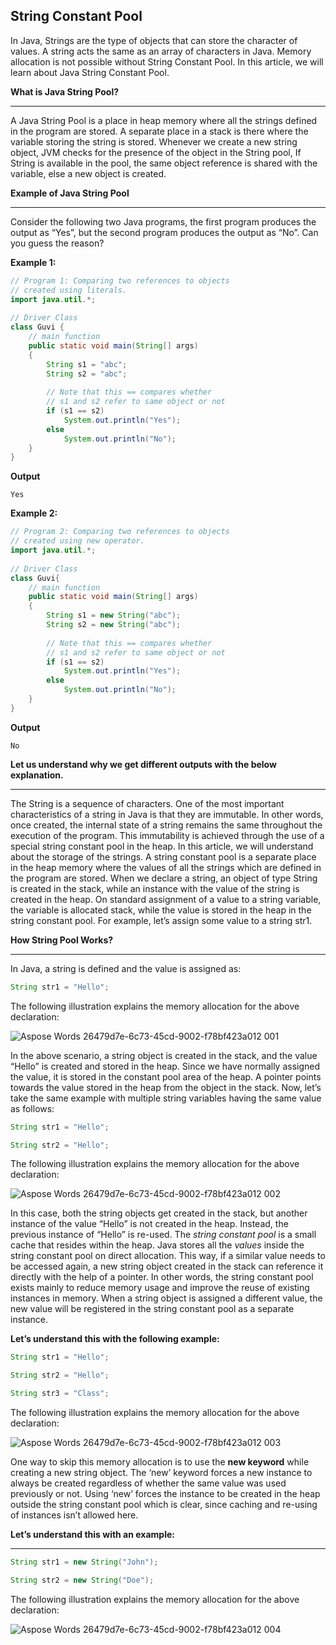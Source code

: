## String Constant Pool

In Java, Strings are the type of objects that can store the character of values. A string acts the same as an array of characters in Java. Memory allocation is not possible without String Constant Pool. In this article, we will learn about Java String Constant Pool.


**What is Java String Pool?**

---

A Java String Pool is a place in heap memory where all the strings defined in the program are stored. A separate place in a stack is there where the variable storing the string is stored. Whenever we create a new string object, JVM checks for the presence of the object in the String pool, If String is available in the pool, the same object reference is shared with the variable, else a new object is created.

**Example of Java String Pool**


---
Consider the following two Java programs, the first program produces the output as “Yes”, but the second program produces the output as “No”. Can you guess the reason? 

**Example 1:**

~~~java
// Program 1: Comparing two references to objects
// created using literals.
import java.util.*;
  
// Driver Class
class Guvi {
    // main function
    public static void main(String[] args)
    {
        String s1 = "abc";
        String s2 = "abc";
  
        // Note that this == compares whether
        // s1 and s2 refer to same object or not
        if (s1 == s2)
            System.out.println("Yes");
        else
            System.out.println("No");
    }
}


~~~

**Output**
~~~
Yes
~~~
**Example 2:**

~~~java
// Program 2: Comparing two references to objects
// created using new operator.
import java.util.*;
  
// Driver Class
class Guvi{
    // main function
    public static void main(String[] args)
    {
        String s1 = new String("abc");
        String s2 = new String("abc");
  
        // Note that this == compares whether
        // s1 and s2 refer to same object or not
        if (s1 == s2)
            System.out.println("Yes");
        else
            System.out.println("No");
    }
}


~~~

**Output**
~~~
No
~~~


**Let us understand why we get different outputs with the below explanation.** 

---

The String is a sequence of characters. One of the most important characteristics of a string in Java is that they are immutable. In other words, once created, the internal state of a string remains the same throughout the execution of the program. This immutability is achieved through the use of a special string constant pool in the heap. In this article, we will understand about the storage of the strings. A string constant pool is a separate place in the heap memory where the values of all the strings which are defined in the program are stored. When we declare a string, an object of type String is created in the stack, while an instance with the value of the string is created in the heap. On standard assignment of a value to a string variable, the variable is allocated stack, while the value is stored in the heap in the string constant pool. For example, let’s assign some value to a string str1.


**How String Pool Works?**

---

In Java, a string is defined and the value is assigned as:
~~~java
String str1 = "Hello";
~~~
The following illustration explains the memory allocation for the above declaration:

![Aspose Words 26479d7e-6c73-45cd-9002-f78bf423a012 001](https://github.com/rhushikesh2000/JAVA_TUTORIAL_/assets/124034778/e1456d23-c2d3-4e5e-bee9-a685320ac927)



In the above scenario, a string object is created in the stack, and the value “Hello” is created and stored in the heap. Since we have normally assigned the value, it is stored in the constant pool area of the heap. A pointer points towards the value stored in the heap from the object in the stack. Now, let’s take the same example with multiple string variables having the same value as follows:

~~~java
String str1 = "Hello";

String str2 = "Hello";
~~~
The following illustration explains the memory allocation for the above declaration: 

![Aspose Words 26479d7e-6c73-45cd-9002-f78bf423a012 002](https://github.com/rhushikesh2000/JAVA_TUTORIAL_/assets/124034778/2f336f83-22dd-4e8c-aa6d-1efbdfedc0d7)



In this case, both the string objects get created in the stack, but another instance of the value “Hello” is not created in the heap. Instead, the previous instance of “Hello” is re-used. The *string constant pool* is a small cache that resides within the heap. Java stores all the *values* inside the string constant pool on direct allocation. This way, if a similar value needs to be accessed again, a new string object created in the stack can reference it directly with the help of a pointer. In other words, the string constant pool exists mainly to reduce memory usage and improve the reuse of existing instances in memory. When a string object is assigned a different value, the new value will be registered in the string constant pool as a separate instance. 

**Let’s understand this with the following example:**
~~~java
String str1 = "Hello";

String str2 = "Hello";

String str3 = "Class";

~~~

The following illustration explains the memory allocation for the above declaration: 

![Aspose Words 26479d7e-6c73-45cd-9002-f78bf423a012 003](https://github.com/rhushikesh2000/JAVA_TUTORIAL_/assets/124034778/b0a8a662-a297-466a-895e-6ca8312e0015)

One way to skip this memory allocation is to use the **new keyword** while creating a new string object. The ‘new’ keyword forces a new instance to always be created regardless of whether the same value was used previously or not. Using ‘new’ forces the instance to be created in the heap outside the string constant pool which is clear, since caching and re-using of instances isn’t allowed here. 

**Let’s understand this with an example:**

---
~~~Java
String str1 = new String("John");

String str2 = new String("Doe");
~~~
The following illustration explains the memory allocation for the above declaration:




![Aspose Words 26479d7e-6c73-45cd-9002-f78bf423a012 004](https://github.com/rhushikesh2000/JAVA_TUTORIAL_/assets/124034778/c9395e4f-5c5a-47a7-8b6b-411f331041df)



